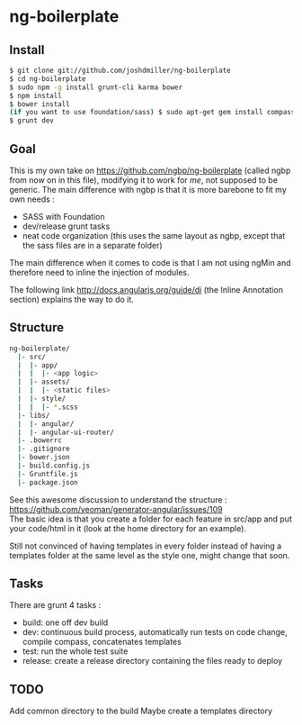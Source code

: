 # ng-boilerplate

## Install
```bash
$ git clone git://github.com/joshdmiller/ng-boilerplate
$ cd ng-boilerplate
$ sudo npm -g install grunt-cli karma bower
$ npm install
$ bower install
(if you want to use foundation/sass) $ sudo apt-get gem install compass zurb-foundation
$ grunt dev
```

## Goal
This is my own take on https://github.com/ngbp/ng-boilerplate (called ngbp from now on in this file), modifying it
to work for *me*, not supposed to be generic.
The main difference with ngbp is that it is more barebone to fit my own needs :

- SASS with Foundation
- dev/release grunt tasks
- neat code organization (this uses the same layout as ngbp, except that the sass files are in a separate folder)

The main difference when it comes to code is that I am not using ngMin and therefore need to inline the injection of modules.

The following link http://docs.angularjs.org/guide/di (the Inline Annotation section) explains the way to do it.

## Structure

```bash
ng-boilerplate/
  |- src/
  |  |- app/
  |  |  |- <app logic>
  |  |- assets/
  |  |  |- <static files>
  |  |- style/
  |  |  |- *.scss
  |- libs/
  |  |- angular/
  |  |- angular-ui-router/
  |- .bowerrc
  |- .gitignore
  |- bower.json
  |- build.config.js
  |- Gruntfile.js
  |- package.json
```
See this awesome discussion to understand the structure : https://github.com/yeoman/generator-angular/issues/109  
The basic idea is that you create a folder for each feature in src/app and put your code/html in it (look at the home directory for an example).

Still not convinced of having templates in every folder instead of having a templates folder at the same level as the style one, 
might change that soon.

## Tasks
There are grunt 4 tasks :

- build: one off dev build
- dev: continuous build process, automatically run tests on code change, compile compass, concatenates templates
- test: run the whole test suite
- release: create a release directory containing the files ready to deploy

## TODO
Add common directory to the build
Maybe create a templates directory

